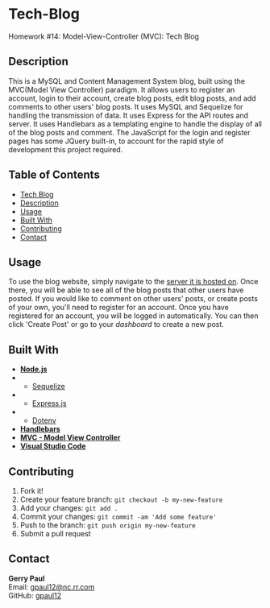 # Tech-Blog

Homework #14: Model-View-Controller (MVC): Tech Blog

## **Description**

This is a MySQL and Content Management System blog, built using the MVC(Model View Controller) paradigm. It allows users to register an account, login to their account, create blog posts, edit blog posts, and add comments to other users' blog posts. It uses MySQL and Sequelize for handling the transmission of data. It uses Express for the API routes and server. It uses Handlebars as a templating engine to handle the display of all of the blog posts and comment. The JavaScript for the login and register pages has some JQuery built-in, to account for the rapid style of development this project required.

## **Table of Contents**

- [Tech Blog](#tech-blog)
- [Description](#description)
- [Usage](#usage)
- [Built With](#built-with)
- [Contributing](#installation)
- [Contact](#contact)

## **Usage**

To use the blog website, simply navigate to the [server it is hosted on](https://gpaul-tech-blogs.herokuapp.com/). Once there, you will be able to see all of the blog posts that other users have posted. If you would like to comment on other users' posts, or create posts of your own, you'll need to register for an account. Once you have registered for an account, you will be logged in automatically. You can then click 'Create Post' or go to your _dashboard_ to create a new post.

## **Built With**

- [**Node.js**](https://nodejs.org/en/about/)
- - [Sequelize](https://www.npmjs.com/package/sequelize)
- - [Express.js](https://www.npmjs.com/package/express)
- - [Dotenv](https://www.npmjs.com/package/dotenv)
- [**Handlebars**](https://handlebarsjs.com/)
- [**MVC - Model View Controller**](https://developer.mozilla.org/en-US/docs/Glossary/MVC)
- [**Visual Studio Code**](https://code.visualstudio.com/)

## **Contributing**

1.  Fork it!
2.  Create your feature branch: `git checkout -b my-new-feature`
3.  Add your changes: `git add .`
4.  Commit your changes: `git commit -am 'Add some feature'`
5.  Push to the branch: `git push origin my-new-feature`
6.  Submit a pull request

## **Contact**

**Gerry Paul**  
Email: [gpaul12@nc.rr.com](mailto:gpaul12@nc.rr.com)  
GitHub: [gpaul12](https://github.com/gpaul12)
